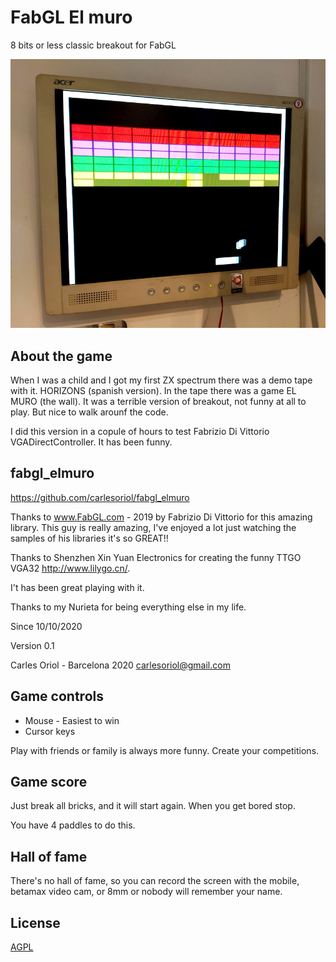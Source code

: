 # FabGL El muro
8 bits or less classic breakout for FabGL

![Alt text](game.jpg)

## About the game

When I was a child and I got my first ZX spectrum there was a demo tape with it. HORIZONS (spanish version). In the tape there was a game EL MURO (the wall). It was a terrible version of breakout, not funny at all to play. But nice to walk arounf the code.

I did this version in a copule of hours to test Fabrizio Di Vittorio VGADirectController. It has been funny.

## fabgl_elmuro 

https://github.com/carlesoriol/fabgl_elmuro

Thanks to www.FabGL.com - 2019 by Fabrizio Di Vittorio for this amazing library. This guy is really amazing, I've enjoyed a lot just watching the samples of his libraries it's so GREAT!!

Thanks to Shenzhen Xin Yuan Electronics for creating the funny TTGO VGA32 http://www.lilygo.cn/.

I't has been great playing with it.

Thanks to my Nurieta for being everything else in my life.

Since 10/10/2020

Version 0.1

Carles Oriol - Barcelona 2020
carlesoriol@gmail.com


## Game controls

- Mouse - Easiest to win
- Cursor keys

Play with friends or family is always more funny. Create your competitions.

## Game score

Just break all bricks, and it will start again. When you get bored stop.

You have 4 paddles to do this. 

## Hall of fame

There's no hall of fame, so you can record the screen with the mobile, betamax video cam, or 8mm or nobody will remember your name.

## License
[AGPL](https://choosealicense.com/licenses/agpl/)
